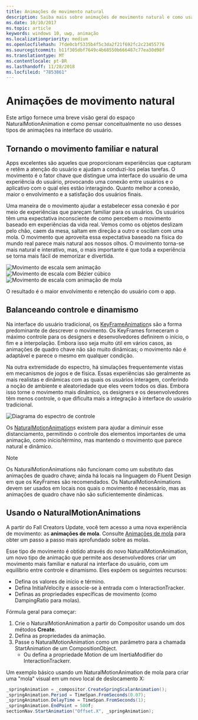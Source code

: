 ```yaml
---
title: Animações de movimento natural
description: Saiba mais sobre animações de movimento natural e como usá-las na interface do usuário do app.
ms.date: 10/10/2017
ms.topic: article
keywords: windows 10, uwp, animação
ms.localizationpriority: medium
ms.openlocfilehash: 7fde0cbf5335b4f5c3da2f21f692fc2c23455776
ms.sourcegitcommit: b11f305dbf7649c4b68550b666487c77ea30d98f
ms.translationtype: MT
ms.contentlocale: pt-BR
ms.lasthandoff: 11/28/2018
ms.locfileid: "7853861"
---
```

# <a name="natural-motion-animations"></a>Animações de movimento natural

Este artigo fornece uma breve visão geral do espaço NaturalMotionAnimation e como pensar conceitualmente no uso desses tipos de animações na interface do usuário.

## <a name="making-motion-feel-familiar-and-natural"></a>Tornando o movimento familiar e natural

Apps excelentes são aqueles que proporcionam experiências que capturam e retêm a atenção do usuário e ajudam a conduzi-los pelas tarefas. O movimento é o fator chave que distingue uma interface do usuário de uma experiência do usuário, provocando uma conexão entre usuários e o aplicativo com o qual eles estão interagindo. Quanto melhor a conexão, maior o envolvimento e a satisfação dos usuários finais.

Uma maneira de o movimento ajudar a estabelecer essa conexão é por meio de experiências que pareçam familiar para os usuários. Os usuários têm uma expectativa inconsciente de como percebem o movimento baseado em experiências da vida real. Vemos como os objetos deslizam pelo chão, caem da mesa, saltam em direção a outro e oscilam com uma mola. O movimento que aproveita essa expectativa baseado na física do mundo real parece mais natural aos nossos olhos. O movimento torna-se mais natural e interativo, mas, o mais importante é que toda a experiência se torna mais fácil de memorizar e divertida.

![Movimento de escala sem animação](images/animation/scale-no-animation.gif)
![Movimento de escala com Bézier cúbico](images/animation/scale-cubic-bezier.gif)
![Movimento de escala com animação de mola](images/animation/scale-spring.gif)

O resultado é o maior envolvimento e retenção do usuário com o app.

## <a name="balancing-control-and-dynamism"></a>Balanceando controle e dinamismo

Na interface do usuário tradicional, os [KeyFrameAnimation](https://docs.microsoft.com/uwp/api/windows.ui.composition.keyframeanimation)s são a forma predominante de descrever o movimento. Os KeyFrames forneceram o máximo controle para os designers e desenvolvedores definirem o início, o fim e a interpolação. Embora isso seja muito útil em vários casos, as animações de quadro chave não são muito dinâmicas; o movimento não é adaptável e parece o mesmo em qualquer condição.

Na outra extremidade do espectro, há simulações frequentemente vistas em mecanismos de jogos e de física. Essas experiências são geralmente as mais realistas e dinâmicas com as quais os usuários interagem, conferindo a noção de ambiente e aleatoriedade que eles veem todos os dias. Embora isso torne o movimento mais dinâmico, os designers e os desenvolvedores têm menos controle, o que dificulta mais a integração à interface do usuário tradicional.

![Diagrama do espectro de controle](images/animation/natural-motion-diagram.png)

Os [NaturalMotionAnimation](https://docs.microsoft.com/uwp/api/windows.ui.composition.naturalmotionanimation)s existem para ajudar a diminuir esse distanciamento, permitindo o controle dos elementos importantes de uma animação, como início/término, mas mantendo o movimento que parece natural e dinâmico.

> [!NOTE]
> Os NaturalMotionAnimations não funcionam como um substituto das animações de quadro chave; ainda há locais na linguagem do Fluent Design em que os KeyFrames são recomendados. Os NaturalMotionAnimations devem ser usados em locais nos quais o movimento é necessário, mas as animações de quadro chave não são suficientemente dinâmicas.

## <a name="using-naturalmotionanimations"></a>Usando o NaturalMotionAnimations

A partir do Fall Creators Update, você tem acesso a uma nova experiência de movimento: as **animações de mola**. Consulte [Animações de mola](spring-animations.md) para obter um passo a passo mais aprofundado sobre as molas.

Esse tipo de movimento é obtido através do novo NaturalMotionAnimation, um novo tipo de animação que permite aos desenvolvedores criar um movimento mais familiar e natural na interface do usuário, com um equilíbrio entre controle e dinamismo. Eles expõem os seguintes recursos:

- Defina os valores de início e término.
- Defina InitialVelocity e associe-se à entrada com o InteractionTracker.
- Definas as propriedades específicas de movimento (como DampingRatio para molas).

Fórmula geral para começar:

1. Crie o NaturalMotionAnimation a partir do Compositor usando um dos métodos **Create**.
1. Defina as propriedades da animação.
1. Passe o NaturalMotionAnimation como um parâmetro para a chamada StartAnimation de um CompositionObject.
    - Ou defina a propriedade Motion de um InertiaModifier do InteractionTrackerr.

Um exemplo básico usando um NaturalMotionAnimation de mola para criar uma "mola" visual em um novo local de deslocamento X:

```csharp
_springAnimation = _compositor.CreateSpringScalarAnimation();
_springAnimation.Period = TimeSpan.FromSeconds(0.07);
_springAnimation.DelayTime = TimeSpan.FromSeconds(1);
_springAnimation.EndPoint = 500f;
sectionNav.StartAnimation("Offset.X", _springAnimation);
```
